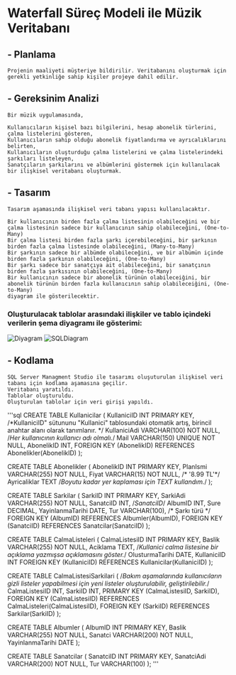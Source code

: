 # Waterfall Süreç Modeli ile Müzik Veritabanı


## - Planlama

    Projenin maaliyeti müşteriye bildirilir. Veritabanını oluşturmak için gerekli yetkinliğe sahip kişiler projeye dahil edilir.


## - Gereksinim Analizi

    Bir müzik uygulamasında,

    Kullanıcıların kişisel bazı bilgilerini, hesap abonelik türlerini, çalma listelerini gösteren, 
    Kullanıcıların sahip olduğu abonelik fiyatlandırma ve ayrıcalıklarını belirten,
    Kullanıcıların oluşturduğu çalma listelerini ve çalma listelerindeki şarkıları listeleyen,
    Sanatçıların şarkılarını ve albümlerini göstermek için kullanılacak bir ilişkisel veritabanı oluşturmak.

## - Tasarım

    Tasarım aşamasında ilişkisel veri tabanı yapısı kullanılacaktır. 
    
    Bir kullanıcının birden fazla çalma listesinin olabileceğini ve bir çalma listesinin sadece bir kullanıcının sahip olabileceğini, (One-to-Many)
    Bir çalma listesi birden fazla şarkı içerebileceğini, bir şarkının  birden fazla çalma listesinde olabileceğini, (Many-to-Many)
    Bir şarkının sadece bir albümde olabileceğini, ve bir albümün içinde birden fazla şarkının olabileceğini, (One-to-Many)
    Bir şarkı sadece bir sanatçıya ait olabileceğini, bir sanatçının birden fazla şarkısının olabileceğini, (One-to-Many)
    Bir kullanıcının sadece bir abonelik türünün olabileceiğini, bir abonelik türünün birden fazla kullanıcının sahip olabileceiğini, (One-to-Many)
    diyagram ile gösterilecektir.

### Oluşturulacak tablolar arasındaki ilişkiler ve tablo içindeki verilerin şema diyagramı ile gösterimi:

![Diyagram](https://github.com/PEKTASCH/VeriTabani/assets/108456677/0336e6c2-ea03-4243-bf13-f1cf461e51d2)
![SQLDiagram](https://github.com/PEKTASCH/VeriTabani/assets/108456677/02f2ee26-67ce-4423-8e4f-18b6e5a7cae6)

## - Kodlama

    SQL Server Managment Studio ile tasarımı oluşuturulan ilişkisel veri tabanı için kodlama aşamasına geçilir. 
    Veritabanı yaratıldı.
    Tablolar oluşturuldu.
    Oluşturulan tablolar için veri girişi yapıldı.

'''sql
CREATE TABLE Kullanicilar (
    KullaniciID INT PRIMARY KEY,  /*KullaniciID" sütununu "Kullanici" tablosundaki otomatik artış, birincil anahtar alanı olarak tanımlanır. */
    KullaniciAdi VARCHAR(100) NOT NULL,  /*Her kullanıcının kullanıcı adı olmalı.*/
    Mail VARCHAR(150) UNIQUE NOT NULL,
    AbonelikID INT,
    FOREIGN KEY (AbonelikID) REFERENCES Abonelikler(AbonelikID)
);

CREATE TABLE Abonelikler (
    AbonelikID INT PRIMARY KEY,
    PlanIsmi VARCHAR(255) NOT NULL,
    Fiyat VARCHAR(15) NOT NULL,   /* '8.99 TL'*/
    Ayricaliklar TEXT  /*Boyutu kadar yer kaplaması için TEXT kullandım.*/
);

CREATE TABLE Sarkilar (
    SarkiID INT PRIMARY KEY,
    SarkiAdi VARCHAR(255) NOT NULL,
    SanatciID INT,  /*SanatciID*/
    AlbumID INT,
    Sure DECIMAL,
    YayinlanmaTarihi DATE,
    Tur VARCHAR(100),  /* Şarkı türü */
    FOREIGN KEY (AlbumID) REFERENCES Albumler(AlbumID),
    FOREIGN KEY (SanatciID) REFERENCES Sanatcilar(SanatciID)
);

CREATE TABLE CalmaListeleri (
    CalmaListesiID INT PRIMARY KEY,
    Baslik VARCHAR(255) NOT NULL,
    Aciklama TEXT,   /*Kullanici calma listesine bir açıklama yazmışsa açıklamasını göster.*/
    OlusturmaTarihi DATE,
    KullaniciID INT
    FOREIGN KEY (KullaniciID) REFERENCES Kullanicilar(KullaniciID)
);

CREATE TABLE CalmaListesiSarkilari (  /*Bakım aşamalarında kullanıcıların gizli listeler yapabilmesi için yeni listeler oluşturulabilir, geliştirilebilir.*/
    CalmaListesiID INT,
    SarkiID INT,
    PRIMARY KEY (CalmaListesiID, SarkiID),
    FOREIGN KEY (CalmaListesiID) REFERENCES CalmaListeleri(CalmaListesiID),
    FOREIGN KEY (SarkiID) REFERENCES Sarkilar(SarkiID)
);

CREATE TABLE Albumler (
    AlbumID INT PRIMARY KEY,
    Baslik VARCHAR(255) NOT NULL,
    Sanatci VARCHAR(200) NOT NULL,
    YayinlanmaTarihi DATE
);

CREATE TABLE Sanatcilar (
    SanatciID INT PRIMARY KEY,
    SanatciAdi VARCHAR(200) NOT NULL,
    Tur VARCHAR(100)
);
'''

